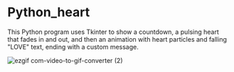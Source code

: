 # Python_heart
This Python program uses Tkinter to show a countdown, a pulsing heart that fades in and out, and then an animation with heart particles and falling "LOVE" text, ending with a custom message.




![ezgif com-video-to-gif-converter (2)](https://github.com/user-attachments/assets/31c48b31-711d-46a5-ac85-36c93be0f1b1)
